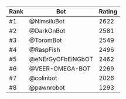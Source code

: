 Rank|Bot|Rating
---|---|---
#1|@NimsiluBot|2622
#2|@DarkOnBot|2581
#3|@ToromBot|2549
#4|@RaspFish|2496
#5|@eNErGyOFbEiNGbOT|2462
#6|@VEER-OMEGA-BOT|2269
#7|@colinbot|2026
#8|@pawnrobot|1293
